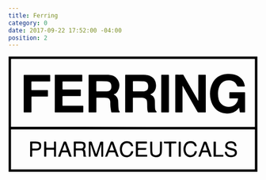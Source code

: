 ```yaml
---
title: Ferring
category: 0
date: 2017-09-22 17:52:00 -04:00
position: 2
---
```


<svg version="1.1"  xmlns="http://www.w3.org/2000/svg" xmlns:xlink="http://www.w3.org/1999/xlink" x="0px" y="0px"
	 viewBox="0 0 762 356" style="enable-background:new 0 0 762 356;" xml:space="preserve">
<g>
<path d="M761.1,2.3c0,117.2,0,234.3,0,351.6c-253.4,0-506.8,0-760.1,0c0-0.6-0.1-1.3-0.1-1.9c0-115.8,0-231.7,0-347.5
		c0-0.7,0-1.3,0-2.2c1.2,0,2.1,0,3,0c251.5,0,503,0,754.5,0C759.3,2.2,760.2,2.2,761.1,2.3z M753.5,216.8c0-1.2,0-2.2,0-3.2
		c0-66.5,0-133,0-199.5c0-5,0.9-4.5-4.4-4.5c-239.8,0-479.6,0-719.5,0c-6.3,0-12.5,0-18.8,0c-2.6,0-2.6,0-2.6,2.6
		c0,67.4,0,134.8,0,202.2c0,0.7,0,1.5,0,2.3C256.7,216.8,504.9,216.8,753.5,216.8z M380.8,224.5c-123.2,0-246.4,0-369.6,0
		c-3.6,0-3-0.1-3,2.9c0,38.8,0,77.7,0,116.5c0,2.8-0.6,2.9,2.9,2.9c246.5,0,493,0,739.6,0c2.8,0,2.8,0,2.8-2.8
		c0-38.6,0-77.3,0-115.9c0-4,0.6-3.6-3.7-3.6C626.8,224.5,503.8,224.5,380.8,224.5z"/>
<path d="M704.7,158.8c-0.4,0.7-0.8,1.4-1.4,2c-10.2,12.7-24,16.4-39.4,14.9c-21.5-2.1-35.8-14.2-43.1-34c-7-19.1-6.1-38.5,2.5-57
		c8.2-17.6,22.8-26.8,41.8-29.1c10.9-1.3,21.7-0.6,31.9,3.8c13.9,6,22.6,16.3,25.4,31.3c0.5,2.7,0.3,2.9-2.5,2.9c-6,0-12,0-18.1,0
		c-1.4,0-2.1-0.5-2.6-1.8c-4.1-10.9-12.3-16.3-23.7-16.9c-15.8-0.8-27.6,7.5-32.1,22.7c-3.5,11.6-3.5,23.3-0.6,35.1
		c5.4,22,32.9,30,49.5,16.6c5.5-4.5,8.6-10.3,9.7-17.3c0.3-1.6-0.5-1.8-1.8-1.8c-7.2,0-14.4,0-21.7,0c-3.1,0-3.1,0-3.1-3.2
		c0-4.6,0-9.2,0-13.9c0-1.5,0.5-2.1,2.1-2.1c14.6,0,29.3,0,43.9,0c1.6,0,2.1,0.6,2.1,2.1c0,19.2,0,38.4,0,57.6
		c0,1.6-0.6,2.1-2.1,2.1c-4-0.1-8-0.1-12,0c-1.5,0-2-0.6-2.2-1.9c-0.5-3.4-1.1-6.8-1.6-10.1c-0.1-0.5-0.2-1.1-0.4-1.6
		C705.1,159,704.9,158.9,704.7,158.8z"/>
<path d="M580.6,137.2c0-0.8,0-1.6,0-2.4c0-24.8,0-49.5,0-74.3c0-2.7,0-2.7,2.7-2.7c5.8,0,11.7,0,17.5,0c2.6,0,2.6,0,2.6,2.6
		c0,22.5,0,45.1,0,67.6c0,14,0,28,0,42c0,2.8,0,2.8-2.9,2.8c-6.3,0-12.7-0.1-19,0c-1.8,0-2.8-0.6-3.7-2.2
		c-14.6-25.6-29.2-51.3-43.9-76.9c-0.4-0.6-0.8-1.2-1.1-1.8c-0.2,0-0.3,0.1-0.5,0.1c0,0.8,0,1.6,0,2.4c0,25.2,0,50.4,0,75.6
		c0,2.7,0,2.7-2.7,2.7c-5.6,0-11.3-0.1-16.9,0c-1.8,0-2.5-0.5-2.5-2.3c0-36.8,0-73.6,0-110.4c0-1.8,0.6-2.4,2.4-2.4
		c6.6,0.1,13.2,0.1,19.8,0c1.7,0,2.6,0.6,3.4,2c14.4,25.2,28.8,50.5,43.3,75.7c0.4,0.6,0.8,1.2,1.1,1.8
		C580.3,137.3,580.5,137.2,580.6,137.2z"/>
<path d="M322,117.8c0.7,0.4,1,0.7,1.3,0.9c7.8,3.9,11.5,10.7,12.4,19c0.5,5.4,0.3,10.9,0.6,16.3c0.2,3.4,0.5,6.8,0.8,10.2
		c0.2,2.1,1.2,3.6,2.6,5.1c0.6,0.6,0.8,1.8,0.9,2.8c0,0.2-1.4,0.7-2.2,0.7c-7.2,0.1-14.3,0-21.5,0.1c-1.4,0-2.3-0.4-2.5-1.9
		c-0.8-5.2-1.9-10.4-2.4-15.7c-0.5-4.8-0.3-9.7-0.4-14.6c0-1-0.3-2-0.5-3c-1-5.1-4.1-8.2-9.2-9.1c-2.4-0.4-4.8-0.8-7.1-0.9
		c-7.9-0.1-15.7,0-23.6-0.1c-1.8,0-2.2,0.6-2.2,2.3c0.1,13.4,0,26.7,0,40.1c0,2.8,0,2.8-2.7,2.8c-6.2,0-12.4,0-18.6,0
		c-1.7,0-2.3-0.5-2.3-2.3c0-36.9,0-73.7,0-110.6c0-1.6,0.4-2.2,2.1-2.2c18,0.1,36,0,54,0.1c6,0,12,0.8,17.8,2.8
		c10.6,3.6,19.3,15.5,20.1,27.1c0.6,8-1.9,15.1-6,21.8c-2.2,3.5-5.5,5.7-9.2,7.4C323.5,117.1,323,117.3,322,117.8z M286.3,108.6
		C286.3,108.6,286.3,108.6,286.3,108.6c4.3-0.1,8.6,0,12.9-0.1c1.1,0,2.3-0.1,3.4-0.3c7-0.7,11.4-4.6,12.2-11.6
		c1.1-10-2.4-18.6-15.1-18.9c-9.7-0.2-19.4-0.1-29-0.2c-1.7,0-1.8,0.9-1.8,2.2c0,8.9,0.1,17.7,0,26.6c0,1.9,0.7,2.4,2.4,2.3
		C276.3,108.6,281.3,108.6,286.3,108.6z"/>
<path d="M433.9,117.8c0.6,0.4,0.9,0.7,1.3,0.9c9,4.1,12.6,11.4,12.7,20.9c0.1,6,0.2,12,0.4,18c0.1,1.8,0.2,3.5,0.5,5.3
		c0.3,2.6,1.7,4.6,3.5,6.4c0.6,0.6,0.8,1.8,0.9,2.8c0,0.2-1.4,0.7-2.2,0.7c-7.3,0.1-14.7,0-22,0.1c-1.8,0-2.3-0.7-2.8-2.3
		c-1.7-5.7-1.7-11.6-1.8-17.5c0-4.2,0-8.5-0.4-12.7c-0.7-7-4.4-10.8-11.4-12c-2-0.4-4.1-0.6-6.2-0.6c-7.8-0.1-15.6,0-23.4-0.1
		c-1.8,0-2.4,0.6-2.4,2.4c0.1,13.4,0,26.7,0,40.1c0,2.7,0,2.7-2.7,2.7c-6.2,0-12.4,0-18.6,0c-1.6,0-2.2-0.4-2.2-2.1
		c0-36.9,0-73.8,0-110.8c0-1.7,0.5-2.2,2.2-2.2c18,0.1,36-0.1,54,0.1c6.8,0.1,13.6,0.9,20.1,3.6c7.6,3.2,13,8.9,15.7,16.2
		c3.7,9.9,3.7,25-5.5,33.8c-2.3,2.2-5.3,3.6-8,5.4C435.1,117.2,434.6,117.4,433.9,117.8z M397.4,108.6
		C397.4,108.6,397.4,108.6,397.4,108.6c4.7-0.1,9.4,0,14.1-0.1c1.1,0,2.1-0.1,3.2-0.2c6.6-0.6,10.9-3.7,12.1-9.2
		c0.6-3,0.7-6.3,0.3-9.4c-0.8-6.4-4.3-9.9-10.6-11.3c-1.2-0.3-2.5-0.6-3.7-0.6c-10.1-0.1-20.3-0.2-30.4-0.3c-1.5,0-1.7,0.9-1.7,2.1
		c0,8.9,0.1,17.9,0,26.8c0,1.8,0.7,2.3,2.3,2.2C387.8,108.6,392.6,108.6,397.4,108.6z"/>
<path d="M142,115.2c0-18.2,0-36.5,0-54.7c0-2.6,0-2.6,2.6-2.6c26.2,0,52.4,0,78.7,0c2.7,0,2.7,0,2.7,2.7c0,5.1,0,10.1,0,15.2
		c0,2.5,0,2.6-2.5,2.6c-18.3,0-36.6,0-54.9,0c-3,0-3,0-3,3c0,6.1,0,12.3,0,18.4c0,2.8,0,2.9,2.8,2.9c16.8,0,33.6,0,50.4,0
		c2.7,0,2.7,0,2.7,2.7c0,4.9,0,9.9,0,14.8c0,2.6,0,2.6-2.7,2.6c-16.8,0-33.6,0-50.4,0c-2.9,0-2.9,0-2.9,2.8c0,8.1,0,16.2,0,24.3
		c0,2.5,0,2.5,2.6,2.5c19.3,0,38.6,0,58,0c3,0,3,0,3,3.1c0,5-0.1,10,0,15c0,1.8-0.5,2.4-2.4,2.4c-27.5,0-55,0-82.5,0
		c-1.9,0-2.3-0.6-2.3-2.4C142,152,142,133.6,142,115.2z"/>
<path d="M47,115.4c0-18.2,0-36.4,0-54.5c0-2.7,0-2.7,2.7-2.7c25.2,0,50.4,0,75.6,0c2.7,0,2.7,0,2.7,2.7c0,4.9,0,9.9,0,14.8
		c0,2.5-0.1,2.6-2.6,2.6c-17.3,0-34.6,0-51.9,0c-3,0-3,0-3,3c0,6.9,0,13.8,0,20.7c0,2.7,0,2.7,2.8,2.7c14.8,0,29.6,0,44.5,0
		c3.3,0,3.3,0,3.3,3.2c0,4.6,0,9.2,0,13.9c0,2.6,0,2.7-2.6,2.7c-14.9,0-29.9,0-44.8,0c-3,0-3,0-3,3c0,14.1,0,28.1,0,42.2
		c0,3.1,0,3.1-3.2,3.1c-5.9,0-11.8,0-17.7,0c-2.8,0-2.8,0-2.8-2.7C47,151.9,47,133.6,47,115.4z"/>
<path d="M467.3,115.1c0-18.2,0-36.5,0-54.7c0-2.6,0-2.6,2.6-2.6c6.2,0,12.4,0,18.6,0c1.7,0,2.3,0.4,2.3,2.2c0,36.9,0,73.7,0,110.6
		c0,1.8-0.6,2.3-2.3,2.3c-6.3-0.1-12.7-0.1-19,0c-1.9,0-2.3-0.7-2.3-2.4C467.3,152,467.3,133.6,467.3,115.1z"/>
<path d="M245.9,307.9c0-1,0-1.7,0-2.3c0-13.8,0-27.6,0-41.4c0-1.8,0.4-2.5,2.3-2.4c2.1,0.2,4.6-0.5,6.1,0.5
		c1.4,0.9,1.6,3.5,2.3,5.4c3.6,10.1,7.2,20.1,10.8,30.2c0.2,0.6,0.5,1.1,0.9,2.1c0.4-1.2,0.7-1.9,1-2.7c3.8-11.2,7.6-22.4,11.3-33.6
		c0.5-1.5,1.2-2,2.7-1.9c1.6,0.1,3.3,0.1,4.9,0c1.2,0,1.7,0.3,1.7,1.6c0,14.3,0,28.6,0,42.9c0,1.1-0.4,1.6-1.5,1.6
		c-5-0.1-4.1,0.6-4.2-4.1c-0.1-10.1,0-20.3,0-30.4c0-0.7,0-1.4,0-2.1c-0.1,0-0.2-0.1-0.4-0.1c-0.2,0.6-0.5,1.2-0.7,1.8
		c-3.7,10.9-7.4,21.8-11,32.7c-0.5,1.6-1.2,2.2-2.9,2.2c-4.9-0.1-4.9,0-6.5-4.7c-3.4-10.2-6.8-20.4-10.3-30.6
		c-0.2-0.6-0.4-1.1-1-1.6c0,1.9,0,3.8,0,5.6c0,9.8,0,19.5,0,29.3c0,1.6-0.5,2.2-2.1,2C248.4,307.8,247.4,307.9,245.9,307.9z"/>
<path d="M206.3,307.8c-2.2,0-4.1,0-6.2,0c0-0.7-0.1-1.4-0.1-2.1c0-13.9,0-27.9,0-41.8c0-1.8,0.6-2.2,2.3-2.2
		c6.7,0.1,13.4-0.1,20.1,0.1c2.8,0.1,5.6,0.8,8.2,1.8c2.8,1,4.4,3.3,5,6.2c0.8,4.2,1.3,8.3-1.4,12c-1,1.3-2,2.6-3,3.8
		c3.8,1.8,4.2,5.7,4.3,9.9c0.1,3,0.4,5.9,0.8,8.8c0.1,0.7,0.9,1.2,1.4,1.9c0.2,0.3,0.4,0.7,0.6,1c-0.3,0.2-0.6,0.4-0.9,0.5
		c-2.1,0-4.2,0.1-6.3,0c-1.3,0-1.4-1-1.5-2c-0.3-3.8-0.5-7.7-0.8-11.5c-0.3-3.4-2.1-5.6-5.4-5.7c-5.5-0.2-11-0.1-16.5-0.1
		c-0.2,0-0.3,0.1-0.7,0.3C206.3,295,206.3,301.3,206.3,307.8z M206.3,282.4c0.4,0.1,0.5,0.3,0.7,0.3c5.6,0,11.1,0.1,16.7-0.1
		c3.2-0.1,5.2-2.1,5.9-5c1.2-5.4-1.1-9.6-5.9-9.9c-5.4-0.3-10.7-0.2-16.1-0.2c-0.4,0-1.2,0.6-1.2,1
		C206.3,273.1,206.3,277.8,206.3,282.4z"/>
<path d="M423.6,262c0,1.9,0,3.6,0,5.6c-0.8,0.1-1.6,0.1-2.4,0.1c-7.5,0-15.1,0.1-22.6,0c-1.8,0-2.5,0.5-2.4,2.3
		c0.1,2.6,0,5.2,0,7.8c0,3.7-0.6,3.5,3.6,3.5c6.3,0,12.5,0,18.8,0c0.8,0,1.6,0,2.7,0c0,1.7,0.1,3.2-0.1,4.6c0,0.4-1.1,0.9-1.6,0.9
		c-6.2,0.1-12.4,0-18.6,0c-4.8,0-4.8,0-4.8,4.9c0,2.9,0.1,5.7,0,8.5c-0.1,1.6,0.6,2,2.1,2c7.9-0.1,15.7,0,23.6,0c0.8,0,1.5,0,2.4,0
		c0,1.8,0,3.6,0,5.4c-0.6,0-1.1,0.1-1.7,0.1c-10.3,0-20.5,0-30.8,0c-1.5,0-2.1-0.4-2.1-2c0.1-14.1,0-28.1,0-42.2c0-1.1,0-2,1.6-2
		c10.4,0,20.9,0,31.4,0C422.9,261.8,423.1,261.9,423.6,262z"/>
<path d="M697,275.6c-1.8,0-3.1,0.1-4.5-0.1c-0.5-0.1-1.2-0.7-1.4-1.2c-1.8-5.6-3.1-7.9-12-7.9c-1.7,0-3.5,0.3-5.2,0.8
		c-3.3,1-5.3,5.3-4.2,8.5c0.8,2.3,3,3.2,5.1,3.8c4.4,1.3,8.9,2.4,13.4,3.5c5,1.3,9,3.8,10,9.2c1.1,6.4-0.4,12.3-7.7,15
		c-5.5,2-11.1,2.6-16.8,1.3c-6.6-1.5-11.4-7-12.1-13.7c-0.2-1.4,0.3-2,1.7-1.9c0.3,0,0.6,0,0.9,0c3.3,0,3.3,0,4.1,3.2
		c1.1,4.2,4.1,6.8,9.1,7.3c3.5,0.4,6.9,0.2,10.3-1.1c2.9-1.1,4.4-3.1,4.5-6.2c0.1-2.9-1-5.4-3.9-6.3c-4.5-1.4-9.1-2.4-13.7-3.7
		c-2.5-0.7-5.1-1.4-7.2-2.8c-6-4.1-5.8-13.5,0.1-18.5c3.1-2.6,6.7-3.8,10.6-4.1c4.8-0.3,9.3,0.5,13.5,3
		C695.9,266.5,696.8,270.7,697,275.6z"/>
<path d="M145.9,307.8c-2.2,0-4.1,0-6.2,0c0-0.8-0.1-1.5-0.1-2.3c0-5.6-0.1-11.3,0-16.9c0-1.5-0.4-2.1-2-2.1c-6.5,0.1-13,0.1-19.6,0
		c-1.5,0-2,0.5-2,1.9c0.1,5.8,0,11.5,0,17.3c0,1.6-0.5,2.2-2.2,2.1c-4.3-0.1-4.3,0-4.3-4.3c0-13.2,0-26.3,0-39.5
		c0-1.8,0.4-2.4,2.3-2.4c4.2,0.1,4.2,0,4.2,4.1c0,4.3,0,8.6,0,12.9c0,1.5,0.5,2,2,1.9c6.5-0.1,13-0.1,19.6,0c1.7,0,2-0.6,2-2.1
		c-0.1-5,0-10-0.1-15c0-1.4,0.4-1.8,1.8-1.9c4.5,0,4.5-0.1,4.5,4.5c0,13,0,26.1,0,39.1C145.9,306.1,145.9,306.9,145.9,307.8z"/>
<path d="M381.7,275.9c-2.1,0-3.8,0.1-5.5,0c-0.4,0-1-0.6-1.2-1c-1.9-5.1-5.3-8.1-10.9-8.5c-6.4-0.4-11.6,1.6-14.4,7.6
		c-3.7,7.8-3.5,15.8,0.7,23.5c1.7,3.1,4.4,4.7,7.8,5.5c7.8,1.7,13.6-1.5,16.2-9.1c1-2.9,1-2.9,4.1-2.9c0.9,0,1.9,0,2.9,0
		c0.3,2.8-0.5,5.1-1.6,7.3c-3.8,7.4-11.7,11.8-19.7,11c-9.5-1-15.5-5.8-17.9-14.6c-1.9-6.8-2.1-13.8,0.3-20.5
		c3.1-8.8,10.9-14,20.2-13.7c3.9,0.1,7.6,0.9,11,3C378.4,266.2,380.4,270.6,381.7,275.9z"/>
<path d="M621.2,307.9c-2.3,0-4.2,0.1-6-0.1c-0.5,0-1.2-0.8-1.4-1.3c-1.3-3.4-2.4-6.9-3.5-10.4c-0.4-1.2-1-1.7-2.3-1.7
		c-4.7,0.1-9.5,0.1-14.2,0c-1.1,0-1.7,0.4-2.1,1.4c-1.3,3.5-2.8,6.9-4.1,10.4c-0.5,1.3-1.2,1.8-2.5,1.7c-1.4-0.1-2.8,0-4.4,0
		c0.3-0.9,0.5-1.5,0.7-2.1c5.1-14,10.3-28,15.4-42c0.5-1.5,1.2-2,2.9-2c5.7,0.1,5.7,0,7.6,5.4c4.5,12.8,9,25.6,13.5,38.4
		C620.7,306.3,620.9,306.9,621.2,307.9z M593.8,288.7c4.9,0,9.3,0,14.1,0c-2.2-6.5-4.3-12.8-6.7-19.6
		C598.6,275.9,596.3,282.2,593.8,288.7z"/>
<path d="M463.3,261.8c1.9,0,3.6-0.1,5.2,0.1c0.4,0,1.1,0.8,1.1,1.3c-0.1,10.3,0.3,20.7-0.5,30.9c-0.9,11-8.6,16.1-19.8,15.1
		c-2.7-0.2-5.5-1-7.9-2.2c-5.1-2.6-7.2-7.6-7.4-12.9c-0.5-10.3-0.4-20.6-0.5-30.9c0-0.4,0.7-1.2,1.1-1.3c1.6-0.2,3.3-0.1,5.1-0.1
		c0.1,1.1,0.1,1.9,0.1,2.8c0,8.2-0.1,16.3,0.1,24.5c0,2.5,0.5,5,0.9,7.5c0.4,2.5,2,4.3,4.2,5.3c4.6,2.1,9.2,2.1,13.6-0.5
		c3.2-1.9,4.4-5.1,4.5-8.5c0.2-9.4,0.2-18.9,0.3-28.3C463.3,263.8,463.3,262.9,463.3,261.8z"/>
<path d="M575.8,275.9c-1.8,0-3.5,0.1-5.3,0c-0.4,0-0.9-0.5-1-0.9c-3.4-8.2-8.2-8.9-14.5-8.6c-5.3,0.3-10.3,4.4-12.1,10.3
		c-1.9,6.4-1.9,12.8,0.9,18.9c3.3,7.2,13.5,10.1,20.2,5.8c3.2-2.1,4.7-5.2,5.4-8.8c0.3-1.4,0.8-1.8,2.1-1.7c1.4,0.1,2.9,0,4.8,0
		c-0.4,2-0.6,3.7-1.2,5.2c-5.1,13.3-18.4,15.6-27.9,11.1c-4.6-2.2-8.1-5.9-9.9-10.8c-2.9-8.3-2.9-16.5,0.9-24.6
		c3.7-8,10.2-11.4,18.7-11.4c1.9,0,3.8,0.2,5.6,0.6C570.8,262.6,575.2,269.6,575.8,275.9z"/>
<path d="M193.3,307.9c-2.3,0-4.2,0.1-6-0.1c-0.5,0-1.2-0.8-1.5-1.3c-1.3-3.5-2.5-7-3.6-10.6c-0.3-1.1-0.9-1.5-2-1.5
		c-5.1,0-10.1,0-15.2,0c-1.2,0-1.7,0.5-2.1,1.6c-1.1,3.5-2.4,6.9-3.5,10.4c-0.3,1.1-0.9,1.5-2,1.5c-1.8-0.1-3.5,0-5.5,0
		c0.4-1,0.6-1.8,0.9-2.6c5.3-13.8,10.6-27.6,15.9-41.4c0.6-1.6,1.4-2.2,3.2-2.2c4.7,0.1,4.7,0,6.4,4.5c4.8,13,9.5,26,14.3,39
		C192.7,306,192.9,306.8,193.3,307.9z M165.2,288.6c4.8,0,9.3,0,14,0c-2.2-6.5-4.3-12.7-6.6-19.5C170,275.9,167.6,282.2,165.2,288.6
		z"/>
<path d="M295.7,307.9c0.4-1.2,0.7-2.1,1.1-3c5.3-13.7,10.6-27.4,15.8-41.1c0.6-1.6,1.4-2.1,3-2.1c4.8,0.1,4.8,0,6.5,4.6
		c4.8,13.1,9.6,26.1,14.4,39.2c0.3,0.7,0.4,1.4,0.8,2.4c-2.2,0-4.2,0.1-6.1-0.1c-0.5,0-1.1-0.9-1.4-1.4c-1.2-3.4-2.4-6.8-3.5-10.2
		c-0.4-1.3-1.1-1.8-2.5-1.8c-4.9,0.1-9.7,0.1-14.6,0c-1.4,0-2,0.5-2.5,1.7c-1.3,3.4-2.7,6.8-4,10.2c-0.4,1.1-1,1.6-2.2,1.5
		C299,307.8,297.5,307.9,295.7,307.9z M309,288.7c4.8,0,9.3,0,14.1,0c-2.2-6.4-4.3-12.7-6.5-18.9c-0.2,0-0.3,0.1-0.5,0.1
		C313.8,276,311.5,282.2,309,288.7z"/>
<path d="M66.7,284.7c0-6.9,0-13.8,0-20.7c0-1.7,0.5-2.3,2.2-2.3c6,0.1,12-0.1,18,0.1c2.3,0.1,4.7,0.5,6.8,1.3
		c3.7,1.3,6.2,4,6.5,8.1c0.2,2.8,0.3,5.7-0.3,8.5c-1.2,5.6-6.1,8.9-12.7,9.1c-3.9,0.1-7.9,0.1-11.8,0c-1.8-0.1-2.6,0.4-2.5,2.4
		c0.2,4.9,0,9.7,0.1,14.6c0,1.6-0.3,2.2-2.1,2.2c-4.4-0.1-4.4,0-4.4-4.4C66.7,297.3,66.7,291,66.7,284.7z M73.2,275.3
		c0,2.1,0,4.2,0,6.3c0,1.1,0.4,1.6,1.5,1.5c3.9-0.1,7.8,0,11.8-0.1c5.7-0.2,8.3-3.1,7.9-8.7c-0.3-4-2.5-6.5-6.6-6.7
		c-4.4-0.2-8.7-0.1-13.1-0.2c-1.2,0-1.5,0.5-1.5,1.6C73.2,271.2,73.2,273.2,73.2,275.3z"/>
<path d="M497.9,307.9c-2.1,0-3.9,0-5.8,0c-1.3,0-1.2-0.8-1.2-1.7c0-4.3,0-8.6,0-12.9c0-8,0-16,0-23.9c0-1.5-0.5-2-1.9-2
		c-3.8,0.1-7.6,0-11.4,0c-1.4,0-2-0.3-2-1.9c0.2-4.4-0.6-3.7,3.7-3.7c10.6,0,21.1,0,31.7-0.1c2,0,2.5,0.6,2.4,2.5
		c-0.2,3.3,0.5,3.2-3.2,3.2c-3.3,0-6.6,0.1-9.9,0c-1.8-0.1-2.4,0.6-2.4,2.4c0.1,11.8,0,23.5,0,35.3C498,306,497.9,306.9,497.9,307.9
		z"/>
<path d="M634.2,302.4c7.7,0,15.2,0,22.8,0c0,1.9,0,3.6,0,5.4c-10,0-19.8,0-29.8,0c0-15.3,0-30.5,0-46c2,0,3.9,0,5.8,0
		c1.3,0,1.2,0.9,1.2,1.7c0,5.6,0,11.3,0,16.9c0,6.5,0,13,0,19.6C634.2,300.7,634.2,301.3,634.2,302.4z"/>
<path d="M527.1,307.8c-2.2,0-4.1,0-6.2,0c-0.1-0.6-0.2-1.2-0.2-1.8c0-14,0-28.1,0-42.1c0-1.5,0.4-2.1,2-2.1c4.3,0,4.3,0,4.3,4.3
		c0,13.1,0,26.2,0,39.3C527.1,306.1,527.1,306.8,527.1,307.8z"/>
</g>
</svg>
